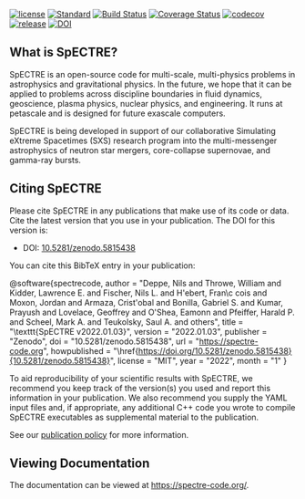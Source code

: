 [//]: # (Distributed under the MIT License.)
[//]: # (See LICENSE.txt for details.)

[![license](https://img.shields.io/badge/license-MIT-blue.svg)](https://github.com/sxs-collaboration/spectre/blob/develop/LICENSE.txt)
[![Standard](https://img.shields.io/badge/c%2B%2B-17-blue.svg)](https://en.wikipedia.org/wiki/C%2B%2B#Standardization)
[![Build Status](https://github.com/sxs-collaboration/spectre/workflows/Tests/badge.svg?branch=develop)](https://github.com/sxs-collaboration/spectre/actions)
[![Coverage Status](https://coveralls.io/repos/github/sxs-collaboration/spectre/badge.svg?branch=develop)](https://coveralls.io/github/sxs-collaboration/spectre?branch=develop)
[![codecov](https://codecov.io/gh/sxs-collaboration/spectre/branch/develop/graph/badge.svg)](https://codecov.io/gh/sxs-collaboration/spectre)
[![release](https://img.shields.io/badge/release-v2022.01.03-informational)](https://github.com/sxs-collaboration/spectre/releases/tag/v2022.01.03)
[![DOI](https://zenodo.org/badge/doi/10.5281/zenodo.5815438.svg)](https://doi.org/10.5281/zenodo.5815438)

## What is SpECTRE?

SpECTRE is an open-source code for multi-scale, multi-physics problems
in astrophysics and gravitational physics. In the future, we hope that
it can be applied to problems across discipline boundaries in fluid
dynamics, geoscience, plasma physics, nuclear physics, and
engineering. It runs at petascale and is designed for future exascale
computers.

SpECTRE is being developed in support of our collaborative Simulating
eXtreme Spacetimes (SXS) research program into the multi-messenger
astrophysics of neutron star mergers, core-collapse supernovae, and
gamma-ray bursts.

## Citing SpECTRE

Please cite SpECTRE in any publications that make use of its code or data. Cite
the latest version that you use in your publication. The DOI for this version
is:

- DOI: [10.5281/zenodo.5815438](https://doi.org/10.5281/zenodo.5815438)

You can cite this BibTeX entry in your publication:

<!-- The BibTeX entry below is updated automatically at releases -->
<!-- BIBTEX ENTRY -->
@software{spectrecode,
    author = "Deppe, Nils and Throwe, William and Kidder, Lawrence E. and
Fischer, Nils L. and H\'ebert, Fran\c cois and Moxon, Jordan and Armaza,
Crist\'obal and Bonilla, Gabriel S. and Kumar, Prayush and Lovelace, Geoffrey
and O'Shea, Eamonn and Pfeiffer, Harald P. and Scheel, Mark A. and Teukolsky,
Saul A. and others",
    title = "\texttt{SpECTRE v2022.01.03}",
    version = "2022.01.03",
    publisher = "Zenodo",
    doi = "10.5281/zenodo.5815438",
    url = "https://spectre-code.org",
    howpublished = "\href{https://doi.org/10.5281/zenodo.5815438}{10.5281/zenodo.5815438}",
    license = "MIT",
    year = "2022",
    month = "1"
}
<!-- BIBTEX ENTRY -->

To aid reproducibility of your scientific results with SpECTRE, we recommend you
keep track of the version(s) you used and report this information in your
publication. We also recommend you supply the YAML input files and, if
appropriate, any additional C++ code you wrote to compile SpECTRE executables as
supplemental material to the publication.

See our [publication policy](https://spectre-code.org/publication_policies.html)
for more information.

## Viewing Documentation

The documentation can be viewed at https://spectre-code.org/.
